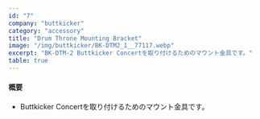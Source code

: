 ```yaml
---
id: "7"
company: "buttkicker"
category: "accessory"
title: "Drum Throne Mounting Bracket"
image: "/img/buttkicker/BK-DTM2_1__77117.webp"
excerpt: "BK-DTM-2 Buttkicker Concertを取り付けるためのマウント金具です。"
table: true
---
```

#### 概要
* Buttkicker Concertを取り付けるためのマウント金具です。 
